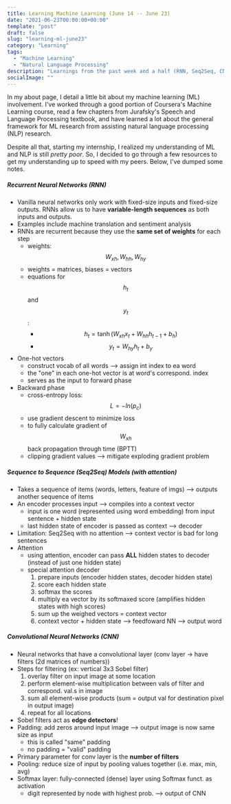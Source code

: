 ```yaml
---
title: Learning Machine Learning (June 14 -- June 23) 
date: "2021-06-23T00:00:00+00:00"
template: "post"
draft: false
slug: "learning-ml-june23"
category: "Learning"
tags:
  - "Machine Learning"
  - "Natural Language Processing"
description: "Learnings from the past week and a half (RNN, Seq2Seq, CNN)"
socialImage: ""
---
```


In my about page, I detail a little bit about my machine learning (ML) involvement. I've worked through a good portion of Coursera's Machine Learning course, read a few chapters from Jurafsky's Speech and Language Processing textbook, and have learned a lot about the general framework for ML research from assisting natural language processing (NLP) research.

Despite all that, starting my internship, I realized my understanding of ML and NLP is still _pretty poor_. So, I decided to go through a few resources to get my understanding up to speed with my peers. Below, I've dumped some notes. 

##### Recurrent Neural Networks (RNN)

- Vanilla neural networks only work with fixed-size inputs and fixed-size outputs. RNNs allow us to have **variable-length sequences** as both inputs and outputs.
- Examples include machine translation and sentiment analysis
- RNNs are  recurrent because they use the **same set of weights** for each step
  - weights: $$W_{xh}, W_{hh}, W_{hy}$$
  - weights = matrices, biases = vectors
  - equations for $$h_t$$ and $$y_t$$:
    - $$h_t = \tanh (W_{xh} x_t + W_{hh} h_{t-1} + b_h)$$
    - $$y_t = W_{hy} h_t + b_y$$
- One-hot vectors
  - construct vocab of all words --> assign int index to ea word
  - the "one" in each one-hot vector is at word's correspond. index
  - serves as the input to forward phase 
- Backward phase
  - cross-entropy loss: $$L = -ln(p_c)$$
  - use gradient descent to minimize loss
  - to fully calculate gradient of $$W_{xh}$$ back propagation through time (BPTT)
  - clipping gradient values --> mitigate exploding gradient problem

#####  Sequence to Sequence (Seq2Seq) Models (with attention)

- Takes a sequence of items (words, letters, feature of imgs) --> outputs another sequence of items
- An encoder processes input --> compiles into a context vector 
  - input is one word (represented using word embedding) from input sentence + hidden state 
  - last hidden state of encoder is passed as context --> decoder
- Limitation: Seq2Seq with  no attention --> context vector is bad for long sentences
- Attention
  - using attention, encoder can pass **ALL** hidden states to decoder (instead of just one hidden state)
  - special attention decoder
    1. prepare inputs (encoder hidden states, decoder hidden state)
    2. score each hidden state
    3. softmax the scores
    4. multiply ea vector by its softmaxed score (amplifies hidden states with high scores)
    5. sum up the weighed vectors = context vector
    6. context vector + hidden state --> feedfoward NN --> output word 

#####  Convolutional Neural Networks (CNN)

- Neural networks that have a convolutional layer (conv layer -> have filters (2d matrices of numbers))
- Steps for filtering (ex: vertical 3x3 Sobel filter)
  1. overlay filter on input image at some location
  2. perform element-wise multiplication between vals of filter and correspond. val.s in image
  3. sum all element-wise products (sum = output val for destination pixel in output image)
  4. repeat for all locations
- Sobel filters act as **edge detectors**!
- Padding: add zeros around input image --> output image is now same size as input
  - this is called "same" padding
  - no padding = "valid" padding
- Primary parameter for conv layer is the **number of filters**
- Pooling: reduce size of input by pooling values together (i.e. max, min, avg)
- Softmax layer: fully-connected (dense) layer using Softmax funct. as activation
  - digit represented by node with highest prob. --> output of CNN 
